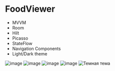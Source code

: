# FoodViewer
* MVVM
* Room
* Hilt
* Picasso
* StateFlow
* Navigation Components
* Light/Dark theme

![image](img/Screenshot_1.jpg)
![image](img/Screenshot_2.jpg)
![image](img/Screenshot_3.jpg)
![image](img/Screenshot_4.jpg)
![Темная тема](img/Screenshot_dark.jpg)